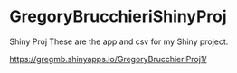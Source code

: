 # GregoryBrucchieriShinyProj
Shiny Proj
These are the app and csv for my Shiny project.

https://gregmb.shinyapps.io/GregoryBrucchieriProj1/
